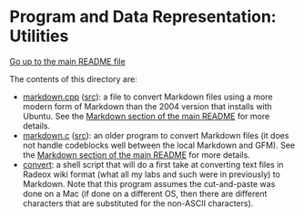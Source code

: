Program and Data Representation: Utilities
==========================================

[Go up to the main README file](../README.html)

The contents of this directory are:

- [markdown.cpp](markdown.cpp.html) ([src](markdown.c)): a file to
  convert Markdown files using a more modern form of Markdown than the
  2004 version that installs with Ubuntu.  See the [Markdown section
  of the main README](../README.html#markdown) for more details.
- [markdown.c](markdown.c.html) ([src](markdown.c)): an older program
  to convert Markdown files (it does not handle codeblocks well
  between the local Markdown and GFM).  See the [Markdown section of
  the main README](../README.html#markdown) for more details.
- [convert](convert): a shell script that will do a first take at
  converting text files in Radeox wiki format (what all my labs and
  such were in previously) to Markdown.  Note that this program
  assumes the cut-and-paste was done on a Mac (if done on a different
  OS, then there are different characters that are substituted for the
  non-ASCII characters).
